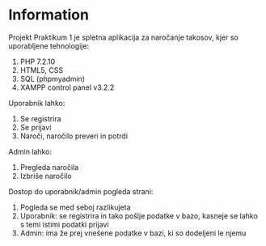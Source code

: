 # Information

Projekt Praktikum 1 je spletna aplikacija za naročanje takosov, kjer so uporabljene tehnologije:

  1. PHP 7.2.10
  2. HTML5, CSS
  3. SQL (phpmyadmin)
  4. XAMPP control panel v3.2.2

Uporabnik lahko:

  1. Se registrira
  2. Se prijavi
  3. Naroči, naročilo preveri in potrdi

Admin lahko:

  1. Pregleda naročila
  2. Izbriše naročilo

Dostop do uporabnik/admin pogleda strani:

  1. Pogleda se med seboj razlikujeta
  2. Uporabnik: se registrira in tako pošlje podatke v bazo, kasneje se lahko s temi istimi podatki prijavi
  3. Admin: ima že prej vnešene podatke v bazi, ki so dodeljeni le njemu
